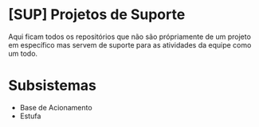 
# [SUP] Projetos de Suporte
Aqui ficam todos os repositórios que não são própriamente de um projeto em específico mas servem de suporte para as atividades da equipe como um todo.
# Subsistemas

 - Base de Acionamento
 - Estufa
